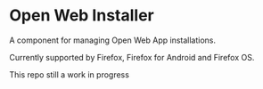 Open Web Installer
==================

A component for managing Open Web App installations.

Currently supported by Firefox, Firefox for Android and Firefox OS.

This repo still a work in progress
